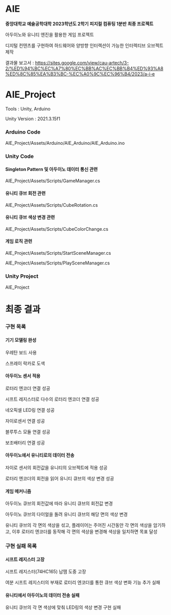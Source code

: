 # AIE

**중앙대학교 예술공학대학 2023학년도 2학기 피지컬 컴퓨팅 1분반 최종 프로젝트**

아두이노와 유니티 엔진을 활용한 게임 프로젝트

디지털 컨텐츠를 구현하여 하드웨어와 양방향 인터렉션이 가능한 인터렉티브 오브젝트 제작

결과물 보고서 : https://sites.google.com/view/cau-artech/3-2/%ED%94%BC%EC%A7%80%EC%BB%AC%EC%BB%B4%ED%93%A8%ED%8C%85%EA%B3%BC-%EC%A0%9C%EC%96%B4/2023/a-i-e


# AIE_Project

Tools : Unity, Arduino

Unity Version : 2021.3.15f1

### Arduino Code

AIE_Project/Assets/Arduino/AIE_Arduino/AIE_Arduino.ino

### Unity Code

#### Singleton Pattern 및 아두이노 데이터 통신 관련

AIE_Project/Assets/Scripts/GameManager.cs

#### 유니티 큐브 회전 관련

AIE_Project/Assets/Scripts/CubeRotation.cs

#### 유니티 큐브 색상 변경 관련

AIE_Project/Assets/Scripts/CubeColorChange.cs

#### 게임 로직 관련

AIE_Project/Assets/Scripts/StartSceneManager.cs

AIE_Project/Assets/Scripts/PlaySceneManager.cs

### Unity Project

AIE_Project


# 최종 결과

### 구현 목록

#### 기기 모델링 완성

우레탄 보드 사용

스프레이 락카로 도색

#### 아두이노 센서 적용

로터리 엔코더 연결 성공

시프트 레지스터로 다수의 로터리 엔코더 연결 성공
 
네오픽셀 LED링 연결 성공

자이로센서 연결 성공

블루투스 모듈 연결 성공

보조배터리 연결 성공

#### 아두이노에서 유니티로의 데이터 전송

자이로 센서의 회전값을 유니티의 오브젝트에 적용 성공

로터리 엔코더의 회전을 읽어 유니티 큐브의 색상 변경 성공

#### 게임 메커니즘

아두이노 큐브의 회전값에 따라 유니티 큐브의 회전값 변경

아두이노 큐브의 다이얼을 돌려 유니티 큐브의 해당 면의 색상 변경

유니티 큐브의 각 면의 색상을 섞고, 플레이어는 주어진 시간동안 각 면의 색상을 암기하고, 이후 로터리 엔코더를 동작해 각 면의 색상을 변경해 색상을 일치하면 목표 달성



### 구현 실패 목록

#### 시프트 레지스터 고장

시프트 레지스터(74HC165) 납땜 도중 고장

여분 시프트 레지스터의 부재로 로터리 엔코더를 통한 큐브 색상 변화 기능 추가 실패

#### 유니티에서 아두이노의 데이터 전송 실패

유니티 큐브의 각 면 색상에 맞춰 LED링의 색상 변경 구현 실패
